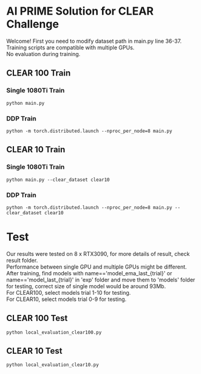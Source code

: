 # AI PRIME Solution for CLEAR Challenge
Welcome! First you need to modify dataset path in main.py line 36-37. Training scripts are compatible with multiple GPUs.  
No evaluation during training.
## CLEAR 100 Train

### Single 1080Ti Train
```
python main.py
```
### DDP Train
```
python -m torch.distributed.launch --nproc_per_node=8 main.py
```

## CLEAR 10 Train

### Single 1080Ti Train
```
python main.py --clear_dataset clear10
```
### DDP Train
```
python -m torch.distributed.launch --nproc_per_node=8 main.py --clear_dataset clear10
```

# Test
Our results were tested on 8 x RTX3090, for more details of result, check result folder.  
Performance between single GPU and multiple GPUs might be different.  
After training, find models with name=='model_ema_last_{trial}' or name=='model_last_{trial}' in 'exp' folder and move them to 'models' folder for testing, correct size of single model would be around 93Mb.  
For CLEAR100, select models trial 1-10 for testing.  
For CLEAR10,  select models trial 0-9 for testing.
## CLEAR 100 Test
```
python local_evaluation_clear100.py
```
## CLEAR 10 Test
```
python local_evaluation_clear10.py
```